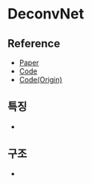 # DeconvNet

## Reference
- [Paper](https://www.cv-foundation.org/openaccess/content_iccv_2015/papers/Noh_Learning_Deconvolution_Network_ICCV_2015_paper.pdf)
- [Code](https://paperswithcode.com/paper/learning-deconvolution-network-for-semantic)
- [Code(Origin)](https://github.com/HyeonwooNoh/DeconvNet)

## 특징
-

## 구조
- 
